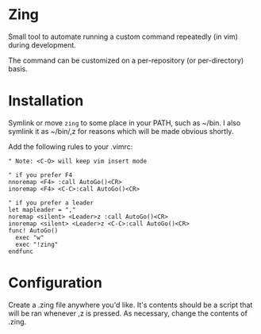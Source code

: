 Zing
====

Small tool to automate running a custom command repeatedly (in vim) during
development.

The command can be customized on a per-repository (or per-directory) basis.

Installation
============

Symlink or move `zing` to some place in your PATH, such as ~/bin.  I also
symlink it as ~/bin/,z for reasons which will be made obvious shortly.

Add the following rules to your .vimrc:

```vim
" Note: <C-O> will keep vim insert mode

" if you prefer F4
nnoremap <F4> :call AutoGo()<CR>
inoremap <F4> <C-C>:call AutoGo()<CR>

" if you prefer a leader
let mapleader = ","
noremap <silent> <Leader>z :call AutoGo()<CR>
inoremap <silent> <Leader>z <C-C>:call AutoGo()<CR>
func! AutoGo()
  exec "w"
  exec "!zing"
endfunc
```

Configuration
=============

Create a .zing file anywhere you'd like.  It's contents should be a script
that will be ran whenever ,z is pressed.  As necessary, change the contents of
.zing.
